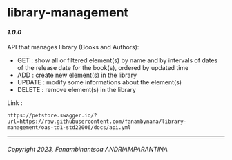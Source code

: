 # library-management
#### *1.0.0*

API that manages library (Books and Authors):
- GET : show all or filtered element(s) by name and by intervals of dates of the release date for the book(s), ordered by updated time
- ADD : create new element(s) in the library
- UPDATE : modify some informations about the element(s)
- DELETE : remove element(s) in the library

Link :
```
https://petstore.swagger.io/?url=https://raw.githubusercontent.com/fanambynana/library-management/oas-td1-std22006/docs/api.yml
```
---
###### Copyright 2023, Fanambinantsoa ANDRIAMPARANTINA
